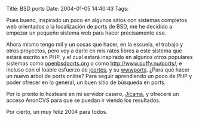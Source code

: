 Title: BSD ports
Date: 2004-01-05 14:40:43
Tags: 

<p>Pues bueno, inspirado un poco en algunos sitios con sistemas completos web orientados a la localización de ports de BSD, me he decidido a empezar un pequeño sistema web para hacer precisamente eso.</p>

<p>Ahora mismo tengo mil y un cosas que hacer, en la escuela, el trabajo y otros proyectos, pero voy a darle en mis ratos libres a este sistema que estará escrito en PHP, y el cual estará inspirado en algunos otros populares sistemas como <a href="http://web.archive.org/web/20040128181544/http://www.openbsdports.org/">openbsdports.org</a> o como <a href="http://web.archive.org/web/20040128181544/http://www.puffy.nu/ports/"><a href="http://www.puffy.nu/ports/">http://www.puffy.nu/ports/</a></a>, e incluso con el loable esfuerzo de <a href="http://web.archive.org/web/20040128181544/http://www.bsdcoders.org/%7Ejcortes">jcortes</a>, y su <a href="http://web.archive.org/web/20040128181544/http://www.bsdcoders.org/%7Ejcortes/es/wwwports.html">wwwports</a>. ¿Para qué hacer un nuevo árbol de ports online? Para seguir aprendiendo un poco de PHP y poder ofrecer en lo general, un buen sitio de búsqueda en ports.</p>

<p>Por lo pronto lo hostearé en mi servidor casero, <a href="http://web.archive.org/web/20040128181544/http://www.mexska.org/">Jícama</a>, y ofreceré un acceso AnonCVS para que se puedan ir viendo los resultados.</p>

<p>Por cierto, un muy feliz 2004 para todos.</p>
